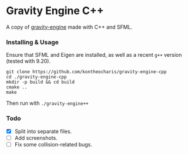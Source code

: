 # Gravity Engine C++

A copy of [gravity-engine](https://github.com/kontheocharis/gravity-engine) made with C++ and SFML.

### Installing & Usage

Ensure that SFML and Eigen are installed, as well as a recent `g++` version (tested with 9.20).

```
git clone https://github.com/kontheocharis/gravity-engine-cpp
cd ./gravity-engine-cpp
mkdir -p build && cd build
cmake ..
make
```

Then run with `./gravity-engine++`

### Todo

- [x] Split into separate files.
- [ ] Add screenshots.
- [ ] Fix some collision-related bugs.
